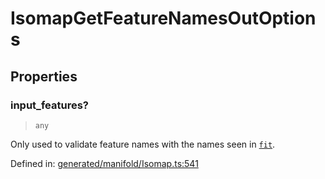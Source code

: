# IsomapGetFeatureNamesOutOptions

## Properties

### input\_features?

> `any`

Only used to validate feature names with the names seen in [`fit`](#sklearn.manifold.Isomap.fit "sklearn.manifold.Isomap.fit").

Defined in:  [generated/manifold/Isomap.ts:541](https://github.com/transitive-bullshit/scikit-learn-ts/blob/122b3c0/packages/sklearn/src/generated/manifold/Isomap.ts#L541)
